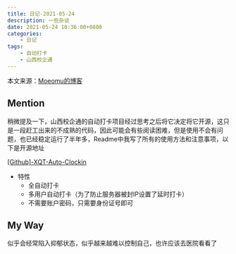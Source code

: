 ```yaml
---
title: 日记-2021-05-24
description: 一些杂谈
date: 2021-05-24 10:36:00+0800
categories:
    - 日记
tags:
    - 自动打卡
    - 山西校企通
---
```


本文来源：[Moeomu的博客](/zh-cn/posts/日记-2021-05-24/)

## Mention

稍微提及一下，山西校企通的自动打卡项目经过思考之后将它决定将它开源，这只是一段赶工出来的不成熟的代码，因此可能会有些阅读困难，但是使用不会有问题，也已经稳定运行了半年多，Readme中我写了所有的使用方法和注意事项，以下是开源地址

[[Github]-XQT-Auto-Clockin](https://github.com/Misakaou/XQT-Clockin)

- 特性
  - 全自动打卡
  - 多用户自动打卡（为了防止服务器被封IP设置了延时打卡）
  - 不需要账户密码，只需要身份证号即可

## My Way

似乎会经常陷入抑郁状态，似乎越来越难以控制自己，也许应该去医院看看了
